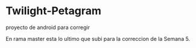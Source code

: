# Twilight-Petagram
proyecto de android para corregir


En rama master esta lo ultimo que subi para la correccion de la Semana 5.
